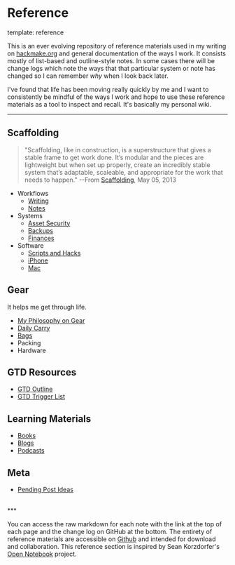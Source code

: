 Reference
=====
template: reference

This is an ever evolving repository of reference materials used in my writing on [hackmake.org](http://hackmake.org) and general documentation of the ways I work. It consists mostly of list-based and outline-style notes. In some cases there will be change logs which note the ways that that particular system or note has changed so I can remember _why_ when I look back later.

I've found that life has been moving really quickly by me and I want to consistently be mindful of the ways I work and hope to use these reference materials as a tool to inspect and recall. It's basically my personal wiki.

***

## Scaffolding ##

>"Scaffolding, like in construction, is a superstructure that gives a stable frame to get work done. It’s modular and the pieces are lightweight but when set up properly, create an incredibly stable system that’s adaptable, scaleable, and appropriate for the work that needs to happen." --From [Scaffolding](http://hackmake.org/2013/05/scaffolding), May 05, 2013

  * Workflows
      * [Writing](http://hackmake.org/2012/11/writing-tools-workflow)
      * [Notes](http://hackmake.org/reference/workflows/notes)
  * Systems
      * [Asset Security](http://hackmake.org/reference/systems/security)
      * [Backups](http://hackmake.org/reference/systems/backup)
      * [Finances](http://hackmake.org/reference/systems/finances)
  *  Software
      * [Scripts and Hacks](http://hackmake.org/reference/software/scripts)
      * [iPhone](http://hackmake.org/reference/software/iphone)
      * [Mac](http://hackmake.org/reference/software/mac)

## Gear ##

It helps me get through life.

  * [My Philosophy on Gear](http://hackmake.org/reference/gear/#philosophy)
  * [Daily Carry](http://hackmake.org/reference/gear/#edc)
  * [Bags](http://hackmake.org/reference/gear/#bags)
  * Packing
  * Hardware

## GTD Resources ##

  * [GTD Outline](http://hackmake.org/reference/gtd/gtd-outline)
  * [GTD Trigger List](http://hackmake.org/reference/gtd/gtd-trigger-list)

## Learning Materials ##

  * [Books](http://hackmake.org/reference/materials/#books)
  * [Blogs](http://hackmake.org/reference/materials/#blogs)
  * [Podcasts](http://hackmake.org/reference/materials/#podcasts)

## Meta ##

  * [Pending Post Ideas](http://hackmake.org/reference/meta/pending-post-ideas)

</br>
***

You can access the raw markdown for each note with the link at the top of each page and the change log on GitHub at the bottom. The entirety of reference materials are accessible on [Github](https://github.com/nickwynja/hackmake-reference) and intended for download and collaboration. This reference section is inspired by Sean Korzdorfer's [Open Notebook](http://www.seankorzdorfer.com/open_notebook/) project.
